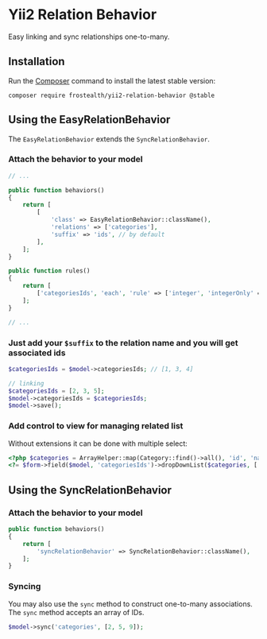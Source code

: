# Yii2 Relation Behavior

Easy linking and sync relationships one-to-many.

## Installation

Run the [Composer](http://getcomposer.org/download/) command to install the latest stable version:
```
composer require frostealth/yii2-relation-behavior @stable
```

## Using the EasyRelationBehavior

The `EasyRelationBehavior` extends the `SyncRelationBehavior`.

### Attach the behavior to your model

```php
// ...

public function behaviors()
{
    return [
        [
            'class' => EasyRelationBehavior::className(),
            'relations' => ['categories'],
            'suffix' => 'ids', // by default
        ],
    ];
}

public function rules()
{
    return [
        ['categoriesIds', 'each', 'rule' => ['integer', 'integerOnly' => true]],
    ];
}

// ...
```

### Just add your `$suffix` to the relation name and you will get associated ids

```php
$categoriesIds = $model->categoriesIds; // [1, 3, 4]

// linking
$categoriesIds = [2, 3, 5];
$model->categoriesIds = $categoriesIds;
$model->save();
```

### Add control to view for managing related list

Without extensions it can be done with multiple select:

```php
<?php $categories = ArrayHelper::map(Category::find()->all(), 'id', 'name') ?>
<?= $form->field($model, 'categoriesIds')->dropDownList($categories, ['multiple' => true]) ?>
```

## Using the SyncRelationBehavior

### Attach the behavior to your model

```php
public function behaviors()
{
    return [
        'syncRelationBehavior' => SyncRelationBehavior::className(),
    ];
}
```

### Syncing

You may also use the `sync` method to construct one-to-many associations. 
The `sync` method accepts an array of IDs.

```php
$model->sync('categories', [2, 5, 9]);
```